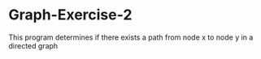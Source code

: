 # Graph-Exercise-2
This program determines if there exists a path from node x to node y in a directed graph
